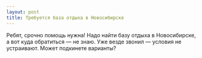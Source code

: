 ```yaml
---
layout: post 
title: Требуется база отдыха в Новосибирске 
--- 
```

Ребят, срочно помощь нужна! Надо найти базу отдыха в Новосибирске, а вот куда обратиться — не знаю. Уже везде звонил — условия не устраивают. Может подкинете варианты?
